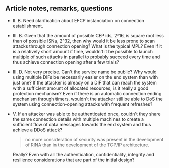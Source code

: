 ## Article notes, remarks, questions

 * II. B. Need clarification about EFCP instanciation on connection establishment.
 
 * III. B. Given that the amount of possible CEP ids, 2^16, is square root less
   than of possible ISNs, 2^32, then why would it be less prone to scan attacks
   through connection opening? What is the typical MPL? Even if it is a relatively
   short amount if time, wouldn't it be possible to launch multiple of such attacks
   in parallel to probably succeed every time and thus achieve connection opening
   after a few trials?
 
 * III. D. Not very precise. Can't the service name be public? Why would using
   multiple DIFs be necessarily easier on the end system than with just one? If
   the attacker is already on a DIF that can reach the system with a sufficient
   amount of allocated resources, is it really a good protection mechanism? Even
   if there is an automatic connection ending mechanism through timers, wouldn't
   the attacker still be able to DoS the system using connection-opening attacks
   with frequent refreshes?
 
 * V. If an attacker was able to be authenticated once, couldn't they share the
   same connection details with multiple machines to create a sufficient flow of
   data messages towards the end system and thus achieve a DDoS attack?

   > no more consideration of security was present in the development of RINA
   > than in the development of the TCP/IP architecture.

   Really? Even with all the authentication, confidentiality, integrity and
   resilience considerations that are part of the initial design?

